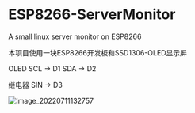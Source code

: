 # ESP8266-ServerMonitor
A small linux server monitor on ESP8266

本项目使用一块ESP8266开发板和SSD1306-OLED显示屏

OLED
SCL -> D1
SDA -> D2

继电器
SIN -> D3

![image_20220711132757](https://user-images.githubusercontent.com/58361983/178203704-753173c9-e4dd-4cc7-85fe-2e479d67a361.jpg)

